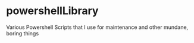 # powershellLibrary
Various Powershell Scripts that I use for maintenance and other mundane, boring things
